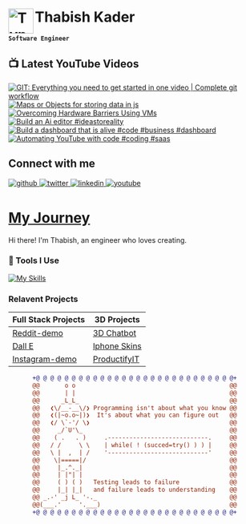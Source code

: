 # Thabish Kader <img align="left" alt="TypeScript" width="50px"  src="https://cdn.jsdelivr.net/gh/devicons/devicon/icons/coffeescript/coffeescript-original-wordmark.svg" />

**`Software Engineer`**

## 📺 Latest YouTube Videos

<!-- BEGIN YOUTUBE-CARDS -->
[![GIT: Everything you need to get started in one video | Complete git workflow](https://ytcards.demolab.com/?id=59KbMyqAWn0&title=GIT%3A+Everything+you+need+to+get+started+in+one+video+%7C+Complete+git+workflow&lang=en&timestamp=1727606725&background_color=%230d1117&title_color=%23ffffff&stats_color=%23dedede&max_title_lines=1&width=250&border_radius=5 "GIT: Everything you need to get started in one video | Complete git workflow")](https://www.youtube.com/watch?v=59KbMyqAWn0)
[![Maps or Objects for storing data in js](https://ytcards.demolab.com/?id=AFhw9jhPQQ0&title=Maps+or+Objects+for+storing+data+in+js&lang=en&timestamp=1722364206&background_color=%230d1117&title_color=%23ffffff&stats_color=%23dedede&max_title_lines=1&width=250&border_radius=5 "Maps or Objects for storing data in js")](https://www.youtube.com/watch?v=AFhw9jhPQQ0)
[![Overcoming Hardware Barriers Using VMs](https://ytcards.demolab.com/?id=7nUs0dTxgXU&title=Overcoming+Hardware+Barriers+Using+VMs&lang=en&timestamp=1722191407&background_color=%230d1117&title_color=%23ffffff&stats_color=%23dedede&max_title_lines=1&width=250&border_radius=5 "Overcoming Hardware Barriers Using VMs")](https://www.youtube.com/watch?v=7nUs0dTxgXU)
[![Build an Ai editor #ideastoreality](https://ytcards.demolab.com/?id=ghebEF8Ixoc&title=Build+an+Ai+editor+%23ideastoreality&lang=en&timestamp=1721845829&background_color=%230d1117&title_color=%23ffffff&stats_color=%23dedede&max_title_lines=1&width=250&border_radius=5 "Build an Ai editor #ideastoreality")](https://www.youtube.com/watch?v=ghebEF8Ixoc)
[![Build a dashboard that is alive #code #business #dashboard](https://ytcards.demolab.com/?id=FfkZPU7C0W4&title=Build+a+dashboard+that+is+alive+%23code+%23business+%23dashboard&lang=en&timestamp=1720940508&background_color=%230d1117&title_color=%23ffffff&stats_color=%23dedede&max_title_lines=1&width=250&border_radius=5 "Build a dashboard that is alive #code #business #dashboard")](https://www.youtube.com/watch?v=FfkZPU7C0W4)
[![Automating YouTube with code #coding #saas](https://ytcards.demolab.com/?id=aWtljZJEPZw&title=Automating+YouTube+with+code+%23coding+%23saas&lang=en&timestamp=1720933657&background_color=%230d1117&title_color=%23ffffff&stats_color=%23dedede&max_title_lines=1&width=250&border_radius=5 "Automating YouTube with code #coding #saas")](https://www.youtube.com/watch?v=aWtljZJEPZw)
<!-- END YOUTUBE-CARDS -->

## Connect with me

<div ">
<a href="https://github.com/Thabish-Kader/Thabish-Kader/" target="_blank">
<img src=https://img.shields.io/badge/github-%2324292e.svg?&style=for-the-badge&logo=github&logoColor=white alt=github style="margin-bottom: 5px;" />
</a>
<a href="https://twitter.com/DeveloperTak" target="_blank">
<img src=https://img.shields.io/badge/twitter-%2300acee.svg?&style=for-the-badge&logo=twitter&logoColor=white alt=twitter style="margin-bottom: 5px;" />
</a>
<a href="https://www.linkedin.com/in/thabish/" target="_blank">
<img src=https://img.shields.io/badge/linkedin-%231E77B5.svg?&style=for-the-badge&logo=linkedin&logoColor=white alt=linkedin style="margin-bottom: 5px;" />
</a>
<a href="https://www.youtube.com/@developertak2634" target="_blank">
<img src=https://img.shields.io/badge/youtube-%2324292e.svg?&style=for-the-badge&logo=youtube&logoColor=red alt=youtube style="margin-bottom: 5px;" />
</a>
</div>


# [My Journey](https://threejs-portfolio-4qhb.vercel.app/)
Hi there! I'm Thabish, an engineer who loves creating. 

### 🧰 Tools I Use

[![My Skills](https://skillicons.dev/icons?i=ts,py,java,threejs,tailwind,redux,react,nextjs,vite,js,nodejs,express,mysql,firebase,mongodb,supabase)](https://skillicons.dev) 

### Relavent Projects

| Full Stack Projects | 3D Projects |
| ------------------- | ----------- |
| [Reddit-demo](https://reddit-next-app.vercel.app/)| [3D Chatbot](https://3d-chatbot.vercel.app/)  |
| [Dall E](https://github.com/Thabish-Kader/dall-E-nextjs)| [Iphone Skins](https://de-brand-skin.vercel.app/)   |
| [Instagram-demo](https://instagram-khaki-seven.vercel.app/)|[ProductifyIT](https://3d-generator.vercel.app/)  |

<div align="center">
  
```diff
+@ @ @ @ @ @ @ @ @ @ @ @ @ @ @ @ @ @ @ @ @ @ @ @ @ @ @ @+
@@       o o                                           @@
@@       | |                                           @@
@@      _L_L_                                          @@
@@   ❮\/__-__\/❯ Programming isn't about what you know @@
@@   ❮(|~o.o~|)❯  It's about what you can figure out   @@
@@   ❮/ \`-'/ \❯                                       @@
@@     _/`U'\_                                         @@
@@    ( .   . )     .----------------------------.     @@
@@   / /     \ \    | while( ! (succed=try() ) ) |     @@
@@   \ |  ,  | /    '----------------------------'     @@
@@    \|=====|/                                        @@
@@     |_.^._|                                         @@
@@     | |"| |                                         @@
@@     ( ) ( )   Testing leads to failure              @@
@@     |_| |_|   and failure leads to understanding    @@
@@ _.-' _j L_ '-._                                     @@
@@(___.'     '.___)                                    @@
+@ @ @ @ @ @ @ @ @ @ @ @ @ @ @ @ @ @ @ @ @ @ @ @ @ @ @ @+
```
  
</div>



 


